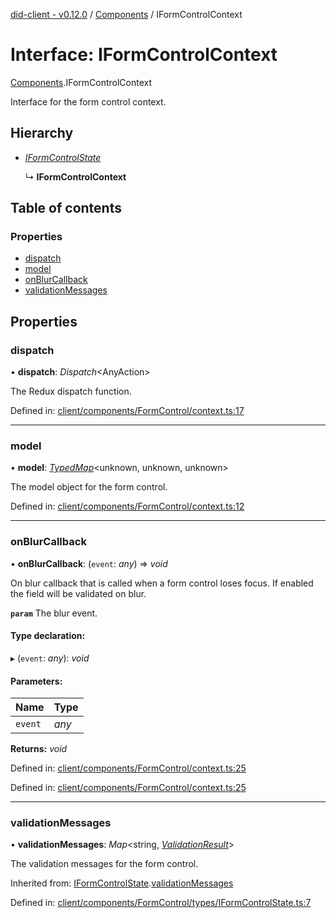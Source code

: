[did-client - v0.12.0](../README.md) / [Components](../modules/components.md) / IFormControlContext

# Interface: IFormControlContext

[Components](../modules/components.md).IFormControlContext

Interface for the form control context.

## Hierarchy

* [*IFormControlState*](components.iformcontrolstate.md)

  ↳ **IFormControlContext**

## Table of contents

### Properties

- [dispatch](components.iformcontrolcontext.md#dispatch)
- [model](components.iformcontrolcontext.md#model)
- [onBlurCallback](components.iformcontrolcontext.md#onblurcallback)
- [validationMessages](components.iformcontrolcontext.md#validationmessages)

## Properties

### dispatch

• **dispatch**: *Dispatch*<AnyAction\>

The Redux dispatch function.

Defined in: [client/components/FormControl/context.ts:17](https://github.com/Puzzlepart/did/blob/dev/client/components/FormControl/context.ts#L17)

___

### model

• **model**: [*TypedMap*](hooks.typedmap.md)<unknown, unknown, unknown\>

The model object for the form control.

Defined in: [client/components/FormControl/context.ts:12](https://github.com/Puzzlepart/did/blob/dev/client/components/FormControl/context.ts#L12)

___

### onBlurCallback

• **onBlurCallback**: (`event`: *any*) => *void*

On blur callback that is called when a form control loses focus.
If enabled the field will be validated on blur.

**`param`** The blur event.

#### Type declaration:

▸ (`event`: *any*): *void*

#### Parameters:

Name | Type |
:------ | :------ |
`event` | *any* |

**Returns:** *void*

Defined in: [client/components/FormControl/context.ts:25](https://github.com/Puzzlepart/did/blob/dev/client/components/FormControl/context.ts#L25)

Defined in: [client/components/FormControl/context.ts:25](https://github.com/Puzzlepart/did/blob/dev/client/components/FormControl/context.ts#L25)

___

### validationMessages

• **validationMessages**: *Map*<string, [*ValidationResult*](../modules/components.md#validationresult)\>

The validation messages for the form control.

Inherited from: [IFormControlState](components.iformcontrolstate.md).[validationMessages](components.iformcontrolstate.md#validationmessages)

Defined in: [client/components/FormControl/types/IFormControlState.ts:7](https://github.com/Puzzlepart/did/blob/dev/client/components/FormControl/types/IFormControlState.ts#L7)

